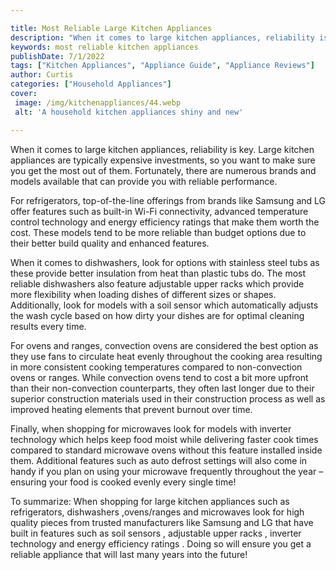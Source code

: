 ```yaml
---

title: Most Reliable Large Kitchen Appliances
description: "When it comes to large kitchen appliances, reliability is key. Large kitchen appliances are typically expensive investments, so yo...find out now"
keywords: most reliable kitchen appliances
publishDate: 7/1/2022
tags: ["Kitchen Appliances", "Appliance Guide", "Appliance Reviews"]
author: Curtis
categories: ["Household Appliances"]
cover: 
 image: /img/kitchenappliances/44.webp
 alt: 'A household kitchen appliances shiny and new'

---
```


When it comes to large kitchen appliances, reliability is key. Large kitchen appliances are typically expensive investments, so you want to make sure you get the most out of them. Fortunately, there are numerous brands and models available that can provide you with reliable performance. 

For refrigerators, top-of-the-line offerings from brands like Samsung and LG offer features such as built-in Wi-Fi connectivity, advanced temperature control technology and energy efficiency ratings that make them worth the cost. These models tend to be more reliable than budget options due to their better build quality and enhanced features. 

When it comes to dishwashers, look for options with stainless steel tubs as these provide better insulation from heat than plastic tubs do. The most reliable dishwashers also feature adjustable upper racks which provide more flexibility when loading dishes of different sizes or shapes. Additionally, look for models with a soil sensor which automatically adjusts the wash cycle based on how dirty your dishes are for optimal cleaning results every time. 

For ovens and ranges, convection ovens are considered the best option as they use fans to circulate heat evenly throughout the cooking area resulting in more consistent cooking temperatures compared to non-convection ovens or ranges. While convection ovens tend to cost a bit more upfront than their non-convection counterparts, they often last longer due to their superior construction materials used in their construction process as well as improved heating elements that prevent burnout over time. 

Finally, when shopping for microwaves look for models with inverter technology which helps keep food moist while delivering faster cook times compared to standard microwave ovens without this feature installed inside them. Additional features such as auto defrost settings will also come in handy if you plan on using your microwave frequently throughout the year – ensuring your food is cooked evenly every single time! 

To summarize: When shopping for large kitchen appliances such as refrigerators, dishwashers ,ovens/ranges and microwaves look for high quality pieces from trusted manufacturers like Samsung and LG that have built in features such as soil sensors , adjustable upper racks , inverter technology and energy efficiency ratings . Doing so will ensure you get a reliable appliance that will last many years into the future!
